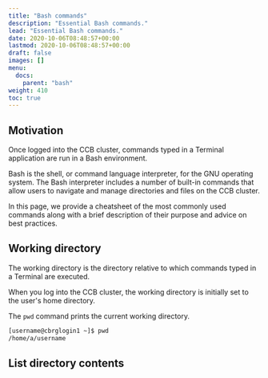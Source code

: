 ```yaml
---
title: "Bash commands"
description: "Essential Bash commands."
lead: "Essential Bash commands."
date: 2020-10-06T08:48:57+00:00
lastmod: 2020-10-06T08:48:57+00:00
draft: false
images: []
menu:
  docs:
    parent: "bash"
weight: 410
toc: true
---
```


## Motivation

Once logged into the CCB cluster, commands typed in a Terminal application
are run in a Bash environment.

Bash is the shell, or command language interpreter, for the GNU operating system.
The Bash interpreter includes a number of built-in commands that allow users to
navigate and manage directories and files on the CCB cluster.

In this page, we provide a cheatsheet of the most commonly used commands
along with a brief description of their purpose and advice on best practices.

## Working directory

The working directory is the directory relative to which commands typed in a
Terminal are executed.

When you log into the CCB cluster, the working directory is initially set to
the user's home directory.

The `pwd` command prints the current working directory.

```bash
[username@cbrglogin1 ~]$ pwd
/home/a/username
```

## List directory contents

<!-- Link definitions -->
